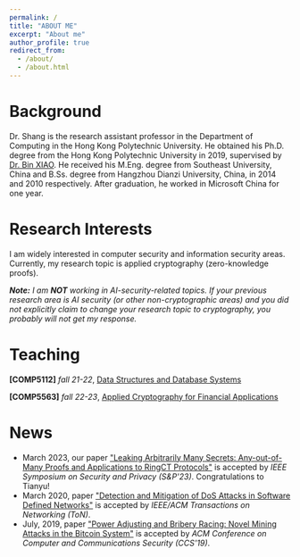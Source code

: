 ```yaml
---
permalink: /
title: "ABOUT ME"
excerpt: "About me"
author_profile: true
redirect_from: 
  - /about/
  - /about.html
---
```


Background
======

Dr. Shang is the research assistant professor in the Department of Computing in the Hong Kong Polytechnic University. He obtained his Ph.D. degree from the Hong Kong Polytechnic University in 2019, supervised by [Dr. Bin XIAO](https://www4.comp.polyu.edu.hk/~csbxiao/). He received his M.Eng. degree from Southeast University, China and B.Ss. degree from Hangzhou Dianzi University, China, in 2014 and 2010 respectively. After graduation, he worked in Microsoft China for one year.

Research Interests
======
I am widely interested in computer security and information security areas. Currently, my research topic is applied cryptography (zero-knowledge proofs).

_**Note:** I am **NOT** working in AI-security-related topics. If your previous research area is AI security (or other non-cryptographic areas) and you did not explicitly claim to change your research topic to cryptography, you probably will not get my response._

Teaching
======
**[COMP5112]** _fall 21-22_, [Data Structures and Database Systems](https://www.polyu.edu.hk/comp/docdrive/tpg/subject/COMP5112.pdf)

**[COMP5563]** _fall 22-23_, [Applied Cryptography for Financial Applications](https://www.polyu.edu.hk/comp/docdrive/tpg/subject/COMP5563.pdf)

News
======
<!--
- RA Opportunity: Research assistant positions are vailable for year-4 undergraduate students and graduate students, with salary HKD13,050 - HKD18,000/month in the areas of applied cryptography, zero-knowledge proofs. ["Apply Now!"](shanggao@comp.polyu.edu.hk)
-->
- March 2023, our paper ["Leaking Arbitrarily Many Secrets: Any-out-of-Many Proofs and Applications to RingCT Protocols"](https://www4.comp.polyu.edu.hk/~shanggao/publications/Leaking_Arbitrarily_Many_Secrets_Any_out_of_Many_Proofs_and_Applications_to_RingCT_Protocols.pdf) is accepted by _IEEE Symposium on Security and Privacy (S&P'23)_. Congratulations to Tianyu!
- March 2020, paper ["Detection and Mitigation of DoS Attacks in Software Defined Networks"](https://www4.comp.polyu.edu.hk/~shanggao/publications/Detection_and_Mitigation_of_DoS_Attacks_in_Software_Defined_Networks.pdf) is accepted by _IEEE/ACM Transactions on Networking (ToN)_.
- July, 2019, paper ["Power Adjusting and Bribery Racing: Novel Mining Attacks in the Bitcoin System"](https://www4.comp.polyu.edu.hk/~shanggao/publications/Power_Adjusting_and_Bribery_Racing_Novel_Mining_Attacks_in_the_Bitcoin_System.pdf) is accepted by _ACM Conference on Computer and Communications Security (CCS'19)_.

